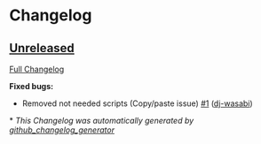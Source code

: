# Changelog

## [Unreleased](https://github.com/dj-wasabi/docker-local-development-puppet/tree/HEAD)

[Full Changelog](https://github.com/dj-wasabi/docker-local-development-puppet/compare/d4f3cdf52389bcfc01d214600b3664d679068545...HEAD)

**Fixed bugs:**

- Removed not needed scripts \(Copy/paste issue\) [\#1](https://github.com/dj-wasabi/docker-local-development-puppet/pull/1) ([dj-wasabi](https://github.com/dj-wasabi))



\* *This Changelog was automatically generated by [github_changelog_generator](https://github.com/github-changelog-generator/github-changelog-generator)*
